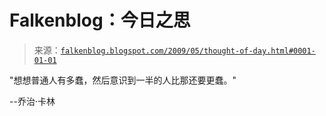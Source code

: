 <!--yml

分类：未分类

日期：2024-05-12 22:04:04

-->

# Falkenblog：今日之思

> 来源：[`falkenblog.blogspot.com/2009/05/thought-of-day.html#0001-01-01`](http://falkenblog.blogspot.com/2009/05/thought-of-day.html#0001-01-01)

"想想普通人有多蠢，然后意识到一半的人比那还要更蠢。"

--乔治·卡林
